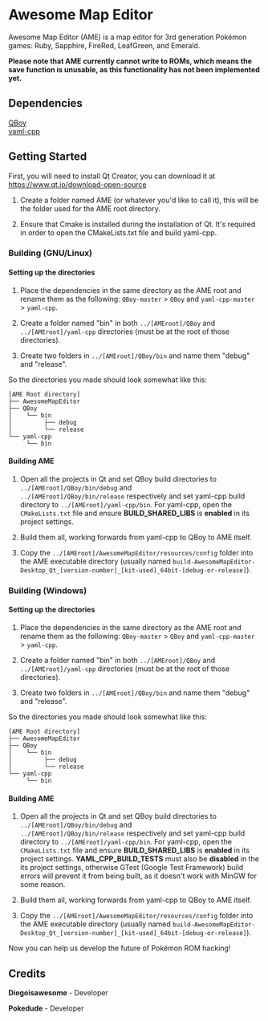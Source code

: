 # Awesome Map Editor
Awesome Map Editor (AME) is a map editor for 3rd generation Pokémon games: Ruby, Sapphire, FireRed, LeafGreen, and Emerald.

<b>Please note that AME currently cannot write to ROMs, which means the save function is unusable, as this functionality has not been implemented yet.</b>

## Dependencies
[QBoy](https://github.com/pokedude9/QBoy)  
[yaml-cpp](https://github.com/jbeder/yaml-cpp)

## Getting Started
First, you will need to install Qt Creator, you can download it at https://www.qt.io/download-open-source

1. Create a folder named AME (or whatever you'd like to call it), this will be the folder used for the AME root directory.

2. Ensure that Cmake is installed during the installation of Qt. It's required in order to open the CMakeLists.txt file and build yaml-cpp.


### Building (GNU/Linux)

#### Setting up the directories
1. Place the dependencies in the same directory as the AME root and rename them as the following: `QBoy-master` > `QBoy` and `yaml-cpp-master` > `yaml-cpp`.

2. Create a folder named "bin" in both `../[AMEroot]/QBoy` and `../[AMEroot]/yaml-cpp` directories (must be at the root of those directories).

3. Create two folders in `../[AMEroot]/QBoy/bin` and name them "debug" and "release".

So the directories you made should look somewhat like this:
```
[AME Root directory]
├── AwesomeMapEditor
├── QBoy
│    └── bin
│         ├── debug
│         └── release
└── yaml-cpp
     └── bin
```
#### Building AME

1. Open all the projects in Qt and set QBoy build directories to `../[AMEroot]/QBoy/bin/debug` and</br>`../[AMEroot]/QBoy/bin/release` respectively and set yaml-cpp build directory to `../[AMEroot]/yaml-cpp/bin`. For yaml-cpp, open the `CMakeLists.txt` file and ensure <b>BUILD_SHARED_LIBS</b> is <b>enabled</b> in its project settings.

2. Build them all, working forwards from yaml-cpp to QBoy to AME itself.

3. Copy the `../[AMEroot]/AwesomeMapEditor/resources/config` folder into the AME executable directory (usually named `build-AwesomeMapEditor-Desktop_Qt_[version-number]_[kit-used]_64bit-[debug-or-release]`).

### Building (Windows)

#### Setting up the directories
1. Place the dependencies in the same directory as the AME root and rename them as the following: `QBoy-master` > `QBoy` and `yaml-cpp-master` > `yaml-cpp`.

2. Create a folder named "bin" in both `../[AMEroot]/QBoy` and `../[AMEroot]/yaml-cpp` directories (must be at the root of those directories).

3. Create two folders in `../[AMEroot]/QBoy/bin` and name them "debug" and "release".

So the directories you made should look somewhat like this:
```
[AME Root directory]
├── AwesomeMapEditor
├── QBoy
│    └── bin
│         ├── debug
│         └── release
└── yaml-cpp
     └── bin
```
#### Building AME

1. Open all the projects in Qt and set QBoy build directories to `../[AMEroot]/QBoy/bin/debug` and</br>`../[AMEroot]/QBoy/bin/release` respectively and set yaml-cpp build directory to `../[AMEroot]/yaml-cpp/bin`. For yaml-cpp, open the `CMakeLists.txt` file and ensure <b>BUILD_SHARED_LIBS</b> is <b>enabled</b> in its project settings. <b>YAML_CPP_BUILD_TESTS</b> must also be <b>disabled</b> in the its project settings, otherwise GTest (Google Test Framework) build errors will prevent it from being built, as it doesn't work with MinGW for some reason.

2. Build them all, working forwards from yaml-cpp to QBoy to AME itself.

3. Copy the `../[AMEroot]/AwesomeMapEditor/resources/config` folder into the AME executable directory (usually named `build-AwesomeMapEditor-Desktop_Qt_[version-number]_[kit-used]_64bit-[debug-or-release]`).

Now you can help us develop the future of Pokémon ROM hacking!

## Credits
**Diegoisawesome** - Developer

**Pokedude** - Developer
